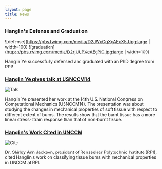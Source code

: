 ```yaml
---
layout: page
title: News
---
```


### Hanglin's Defense and Graduation
![defense](https://pbs.twimg.com/media/D2JWxCqXgAExX5J.jpg:large | width=100)
![graduation](https://pbs.twimg.com/media/D2rjUUPXcAEgPlC.jpg:large | width=100)

Hanglin Ye successfully defensed and graduated with an PhD degree from RPI!

### [Hanglin Ye gives talk at USNCCM14](https://cemsim.rpi.edu/news/07272017-1200/hanglin-ye-gives-talk)
![Talk](http://cemsim.rpi.edu/sites/default/files/styles/large/public/IMG_2313.JPG?itok=itOXWbYu)

Hanglin Ye presented her work at the 14th U.S. National Congress on Computational Mechanics (USNCCM14). The presentation was about studying the changes in mechanical properties of soft tissue with respect to different extent of burns. The results show that the burnt tissue has a more linear stress-strain response than that of non-burnt tissue.

### [Hanglin's Work Cited in UNCCM](https://twitter.com/SuvranuDe/status/1021432753471049729)
![Cite](https://pbs.twimg.com/media/DizbrQoWsAYNsaA.jpg:large)

Dr. Shirley Ann Jackson, president of Rensselaer Polytechnic Institute (RPI), cited Hanglin's work on classifying tissue burns with mechanical properties in UNCCM at RPI. 
